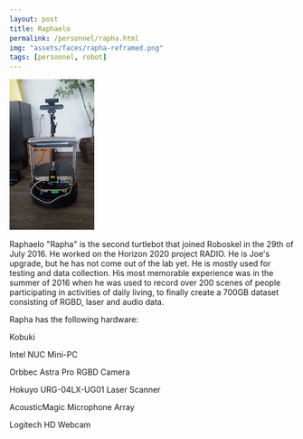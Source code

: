 ```yaml
---
layout: post
title: Raphaelo
permalink: /personnel/rapha.html
img: "assets/faces/rapha-reframed.png"
tags: [personnel, robot]
---
```


![Inside post photo](/assets/faces/rapha_650.jpeg)

Raphaelo "Rapha" is the second turtlebot that joined Roboskel in the
29th of July 2016. He worked on the Horizon 2020 project
RADIO. He is Joe's upgrade, but he has not come out of the lab yet. He
is mostly used for testing and data collection. His most memorable
experience was in the summer of 2016 when he was used to record over
200 scenes of people participating in activities of daily living, to
finally create a 700GB dataset consisting of RGBD, laser and audio
data.

Rapha has the following hardware:

Kobuki

Intel NUC Mini-PC

Orbbec Astra Pro RGBD Camera

Hokuyo URG-04LX-UG01 Laser Scanner

AcousticMagic Microphone Array

Logitech HD Webcam
